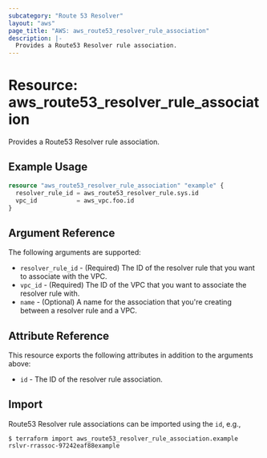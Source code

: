 ```yaml
---
subcategory: "Route 53 Resolver"
layout: "aws"
page_title: "AWS: aws_route53_resolver_rule_association"
description: |-
  Provides a Route53 Resolver rule association.
---
```


# Resource: aws_route53_resolver_rule_association

Provides a Route53 Resolver rule association.

## Example Usage

```terraform
resource "aws_route53_resolver_rule_association" "example" {
  resolver_rule_id = aws_route53_resolver_rule.sys.id
  vpc_id           = aws_vpc.foo.id
}
```

## Argument Reference

The following arguments are supported:

* `resolver_rule_id` - (Required) The ID of the resolver rule that you want to associate with the VPC.
* `vpc_id` - (Required) The ID of the VPC that you want to associate the resolver rule with.
* `name` - (Optional) A name for the association that you're creating between a resolver rule and a VPC.

## Attribute Reference

This resource exports the following attributes in addition to the arguments above:

* `id` - The ID of the resolver rule association.

## Import

Route53 Resolver rule associations can be imported using the `id`, e.g.,

```
$ terraform import aws_route53_resolver_rule_association.example rslvr-rrassoc-97242eaf88example
```
